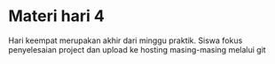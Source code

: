 # Materi hari 4

Hari keempat merupakan akhir dari minggu praktik. Siswa fokus penyelesaian project dan upload ke hosting masing-masing melalui git